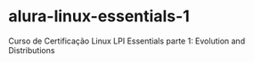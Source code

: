 # alura-linux-essentials-1
Curso de Certificação Linux LPI Essentials parte 1: Evolution and Distributions
